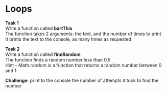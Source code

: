 # Loops

**Task 1**   
Write a function called **bartThis**    
The function takes 2 arguments: the text, and the number of times to print   
It prints the text to the console, as many times as requested    

**Task 2**   
Write a function called **findRandom**  
The function finds a random number less than 0.5   
Hint - Math.random is a function that returns a random number between 0 and 1   

**Challenge**: print to the console the number of attempts it took to find the number

